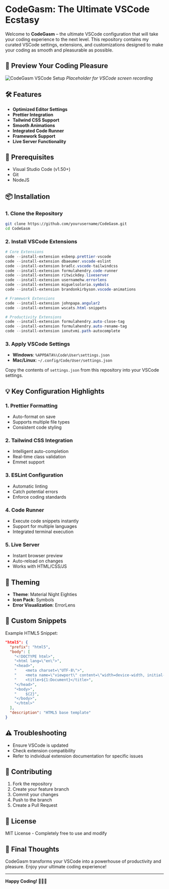 # CodeGasm: The Ultimate VSCode Ecstasy

Welcome to **CodeGasm** – the ultimate VSCode configuration that will take your coding experience to the next level. This repository contains my curated VSCode settings, extensions, and customizations designed to make your coding as smooth and pleasurable as possible.

## 🚀 Preview Your Coding Pleasure

![CodeGasm VSCode Setup]([https://raw.githubusercontent.com/girish-kor/CodeGasm/refs/heads/main/assets/CodeGasm%20The%20Ultimate%20VSCode%20Ecstasy.png](https://raw.githubusercontent.com/girish-kor/CodeGasm-The-Ultimate-VSCode-Ecstasy/refs/heads/main/assets/CodeGasm.png))
*Placeholder for VSCode screen recording*

## 🛠 Features

- **Optimized Editor Settings**
- **Prettier Integration**
- **Tailwind CSS Support**
- **Smooth Animations**
- **Integrated Code Runner**
- **Framework Support**
- **Live Server Functionality**

## 🔧 Prerequisites

- Visual Studio Code (v1.50+)
- Git
- NodeJS

## 📦 Installation

### 1. Clone the Repository

```bash
git clone https://github.com/yourusername/CodeGasm.git
cd CodeGasm
```

### 2. Install VSCode Extensions

```powershell
# Core Extensions
code --install-extension esbenp.prettier-vscode
code --install-extension dbaeumer.vscode-eslint
code --install-extension bradlc.vscode-tailwindcss
code --install-extension formulahendry.code-runner
code --install-extension ritwickdey.liveserver
code --install-extension usernamehw.errorlens
code --install-extension miguelsolorio.symbols
code --install-extension brandonkirbyson.vscode-animations

# Framework Extensions
code --install-extension johnpapa.angular2
code --install-extension wscats.html-snippets

# Productivity Extensions
code --install-extension formulahendry.auto-close-tag
code --install-extension formulahendry.auto-rename-tag
code --install-extension ionutvmi.path-autocomplete
```

### 3. Apply VSCode Settings

- **Windows**: `%APPDATA%\Code\User\settings.json`
- **Mac/Linux**: `~/.config/Code/User/settings.json`

Copy the contents of `settings.json` from this repository into your VSCode settings.

## 💡 Key Configuration Highlights

### 1. Prettier Formatting
- Auto-format on save
- Supports multiple file types
- Consistent code styling

### 2. Tailwind CSS Integration
- Intelligent auto-completion
- Real-time class validation
- Emmet support

### 3. ESLint Configuration
- Automatic linting
- Catch potential errors
- Enforce coding standards

### 4. Code Runner
- Execute code snippets instantly
- Support for multiple languages
- Integrated terminal execution

### 5. Live Server
- Instant browser preview
- Auto-reload on changes
- Works with HTML/CSS/JS

## 🎨 Theming

- **Theme**: Material Night Eighties
- **Icon Pack**: Symbols
- **Error Visualization**: ErrorLens

## 📝 Custom Snippets

Example HTML5 Snippet:

```json
"html5": {
  "prefix": "html5",
  "body": [
    "<!DOCTYPE html>",
    "<html lang=\"en\">",
    "<head>",
    "    <meta charset=\"UTF-8\">",
    "    <meta name=\"viewport\" content=\"width=device-width, initial-scale=1.0\">",
    "    <title>${1:Document}</title>",
    "</head>",
    "<body>",
    "    ${2}",
    "</body>",
    "</html>"
  ],
  "description": "HTML5 base template"
}
```

## ⚠️ Troubleshooting

- Ensure VSCode is updated
- Check extension compatibility
- Refer to individual extension documentation for specific issues

## 🤝 Contributing

1. Fork the repository
2. Create your feature branch
3. Commit your changes
4. Push to the branch
5. Create a Pull Request

## 📄 License

MIT License - Completely free to use and modify

## 🌟 Final Thoughts

CodeGasm transforms your VSCode into a powerhouse of productivity and pleasure. Enjoy your ultimate coding experience!

---

**Happy Coding! 🚀👨‍💻**
